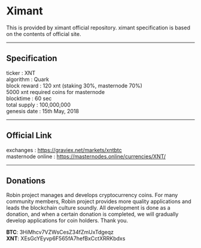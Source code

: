 # Ximant
  
This is provided by ximant official repository. ximant specification is based on the contents of official site.
  
***
## Specification  
  
ticker : XNT  
algorithm	: Quark  
block reward : 120 xnt (staking 30%, masternode 70%)  
5000 xnt required coins for masternode  
blocktime : 60 sec  
total supply : 100,000,000  
genesis date	: 15th May, 2018  
  
***
## Official Link  
  
exchanges : https://graviex.net/markets/xntbtc  
masternode online : https://masternodes.online/currencies/XNT/  
  
***
## Donations 
  
Robin project manages and develops cryptocurrency coins. For many community members, Robin project provides more quality applications and leads the blockchain culture soundly. All development is done as a donation, and when a certain donation is completed, we will gradually develop applications for coin holders. Thank you.  
  
**BTC**: 3HiMhcv7VZWsCesZ34fZmUxTdgeqz    
**XNT**: XEsGcYEyvp6F565fA7hefBxCctXRRKbdxs  
